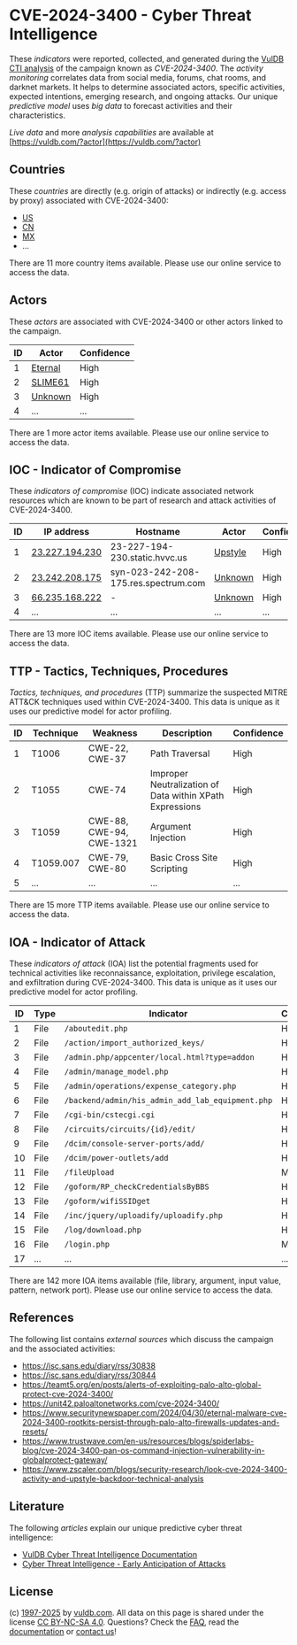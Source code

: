 # CVE-2024-3400 - Cyber Threat Intelligence

These _indicators_ were reported, collected, and generated during the [VulDB CTI analysis](https://vuldb.com/?kb.cti) of the campaign known as _CVE-2024-3400_. The _activity monitoring_ correlates data from social media, forums, chat rooms, and darknet markets. It helps to determine associated actors, specific activities, expected intentions, emerging research, and ongoing attacks. Our unique _predictive model_ uses _big data_ to forecast activities and their characteristics.

_Live data_ and more _analysis capabilities_ are available at [https://vuldb.com/?actor](https://vuldb.com/?actor)

## Countries

These _countries_ are directly (e.g. origin of attacks) or indirectly (e.g. access by proxy) associated with CVE-2024-3400:

* [US](https://vuldb.com/?country.us)
* [CN](https://vuldb.com/?country.cn)
* [MX](https://vuldb.com/?country.mx)
* ...

There are 11 more country items available. Please use our online service to access the data.

## Actors

These _actors_ are associated with CVE-2024-3400 or other actors linked to the campaign.

ID | Actor | Confidence
-- | ----- | ----------
1 | [Eternal](https://vuldb.com/?actor.eternal) | High
2 | [SLIME61](https://vuldb.com/?actor.slime61) | High
3 | [Unknown](https://vuldb.com/?actor.unknown) | High
4 | ... | ...

There are 1 more actor items available. Please use our online service to access the data.

## IOC - Indicator of Compromise

These _indicators of compromise_ (IOC) indicate associated network resources which are known to be part of research and attack activities of CVE-2024-3400.

ID | IP address | Hostname | Actor | Confidence
-- | ---------- | -------- | ----- | ----------
1 | [23.227.194.230](https://vuldb.com/?ip.23.227.194.230) | 23-227-194-230.static.hvvc.us | [Upstyle](https://vuldb.com/?actor.upstyle) | High
2 | [23.242.208.175](https://vuldb.com/?ip.23.242.208.175) | syn-023-242-208-175.res.spectrum.com | [Unknown](https://vuldb.com/?actor.unknown) | High
3 | [66.235.168.222](https://vuldb.com/?ip.66.235.168.222) | - | [Unknown](https://vuldb.com/?actor.unknown) | High
4 | ... | ... | ... | ...

There are 13 more IOC items available. Please use our online service to access the data.

## TTP - Tactics, Techniques, Procedures

_Tactics, techniques, and procedures_ (TTP) summarize the suspected MITRE ATT&CK techniques used within CVE-2024-3400. This data is unique as it uses our predictive model for actor profiling.

ID | Technique | Weakness | Description | Confidence
-- | --------- | -------- | ----------- | ----------
1 | T1006 | CWE-22, CWE-37 | Path Traversal | High
2 | T1055 | CWE-74 | Improper Neutralization of Data within XPath Expressions | High
3 | T1059 | CWE-88, CWE-94, CWE-1321 | Argument Injection | High
4 | T1059.007 | CWE-79, CWE-80 | Basic Cross Site Scripting | High
5 | ... | ... | ... | ...

There are 15 more TTP items available. Please use our online service to access the data.

## IOA - Indicator of Attack

These _indicators of attack_ (IOA) list the potential fragments used for technical activities like reconnaissance, exploitation, privilege escalation, and exfiltration during CVE-2024-3400. This data is unique as it uses our predictive model for actor profiling.

ID | Type | Indicator | Confidence
-- | ---- | --------- | ----------
1 | File | `/aboutedit.php` | High
2 | File | `/action/import_authorized_keys/` | High
3 | File | `/admin.php/appcenter/local.html?type=addon` | High
4 | File | `/admin/manage_model.php` | High
5 | File | `/admin/operations/expense_category.php` | High
6 | File | `/backend/admin/his_admin_add_lab_equipment.php` | High
7 | File | `/cgi-bin/cstecgi.cgi` | High
8 | File | `/circuits/circuits/{id}/edit/` | High
9 | File | `/dcim/console-server-ports/add/` | High
10 | File | `/dcim/power-outlets/add` | High
11 | File | `/fileUpload` | Medium
12 | File | `/goform/RP_checkCredentialsByBBS` | High
13 | File | `/goform/wifiSSIDget` | High
14 | File | `/inc/jquery/uploadify/uploadify.php` | High
15 | File | `/log/download.php` | High
16 | File | `/login.php` | Medium
17 | ... | ... | ...

There are 142 more IOA items available (file, library, argument, input value, pattern, network port). Please use our online service to access the data.

## References

The following list contains _external sources_ which discuss the campaign and the associated activities:

* https://isc.sans.edu/diary/rss/30838
* https://isc.sans.edu/diary/rss/30844
* https://teamt5.org/en/posts/alerts-of-exploiting-palo-alto-global-protect-cve-2024-3400/
* https://unit42.paloaltonetworks.com/cve-2024-3400/
* https://www.securitynewspaper.com/2024/04/30/eternal-malware-cve-2024-3400-rootkits-persist-through-palo-alto-firewalls-updates-and-resets/
* https://www.trustwave.com/en-us/resources/blogs/spiderlabs-blog/cve-2024-3400-pan-os-command-injection-vulnerability-in-globalprotect-gateway/
* https://www.zscaler.com/blogs/security-research/look-cve-2024-3400-activity-and-upstyle-backdoor-technical-analysis

## Literature

The following _articles_ explain our unique predictive cyber threat intelligence:

* [VulDB Cyber Threat Intelligence Documentation](https://vuldb.com/?kb.cti)
* [Cyber Threat Intelligence - Early Anticipation of Attacks](https://www.scip.ch/en/?labs.20201022)

## License

(c) [1997-2025](https://vuldb.com/?kb.changelog) by [vuldb.com](https://vuldb.com/?kb.about). All data on this page is shared under the license [CC BY-NC-SA 4.0](https://creativecommons.org/licenses/by-nc-sa/4.0/). Questions? Check the [FAQ](https://vuldb.com/?kb.faq), read the [documentation](https://vuldb.com/?kb) or [contact us](https://vuldb.com/?contact)!
